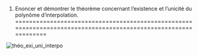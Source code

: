 
1. Enoncer et démontrer le théorème concernant l’existence et l’unicité du polynôme d’interpolation.
===============================================================================================================

![théo_exi_uni_interpo](../images/théo_exi_uni_interpo.png)

